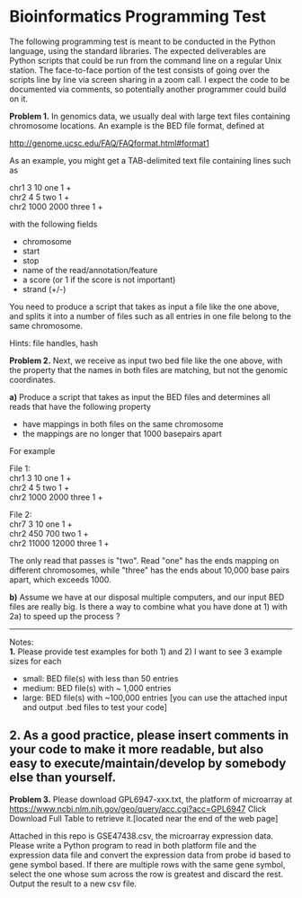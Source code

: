 # Bioinformatics Programming Test 

The following programming test is meant to be conducted in the Python language, using the standard libraries. The expected deliverables are Python scripts that could be run from the command line on a regular Unix station. The face-to-face portion of the test consists of going over the scripts line by line via screen sharing in a zoom call. I expect the code to be documented via comments, so potentially another programmer could build on it. 

**Problem 1.** In genomics data, we usually deal with large text files containing chromosome
locations. An example is the BED file format, defined at

http://genome.ucsc.edu/FAQ/FAQformat.html#format1

As an example, you might get a TAB-delimited text file containing lines such as

chr1    3   10  one 1   + \
chr2    4   5   two 1   + \
chr2    1000    2000    three   1   + 


with the following fields
* chromosome
* start
* stop
* name of the read/annotation/feature
* a score (or 1 if the score is not important)
* strand (+/-)

You need to produce a script that takes as input a file like the one above, and splits it into
a number of files such as all entries in one file belong to the same chromosome.

Hints: file handles, hash

**Problem 2.** Next, we receive as input two bed file like the one above,
with the property that the names in both files are matching,
but not the genomic coordinates.

**a)** Produce a script that takes as input the BED files and determines
all reads that have the following property
* have mappings in both files on the same chromosome
* the mappings are no longer that 1000 basepairs apart

For example

File 1: \
chr1    3   10  one 1   + \
chr2    4   5   two 1   + \
chr2    1000    2000    three   1   +  

File 2: \
chr7    3   10  one 1   + \
chr2    450   700   two 1   + \
chr2    11000    12000    three   1   + 

The only read that passes is "two". Read "one" has the ends mapping on different chromosomes,
while "three" has the ends about 10,000 base pairs apart, which exceeds 1000.

**b)** Assume we have at our disposal multiple computers, and our input BED files are really big.
Is there a way to combine what you have done at 1) with 2a) to speed up the process ?

------
Notes:\
**1.** Please provide test examples for both 1) and 2) I want to see 3 example sizes for each 

* small: BED file(s) with less than 50 entries
* medium: BED file(s) with ~ 1,000 entries
* large: BED file(s) with ~100,000 entries
[you can use the attached input and output .bed files to test your code]

**2.** As a good practice, please insert comments in your code to make it
more readable, but also easy to execute/maintain/develop by somebody else than
yourself.
-----

**Problem 3.** Please download GPL6947-xxx.txt, the platform of microarray at
https://www.ncbi.nlm.nih.gov/geo/query/acc.cgi?acc=GPL6947
Click Download Full Table to retrieve it.[located near the end of the web page]

Attached in this repo is GSE47438.csv, the microarray expression data. Please write a Python program to read in both platform file and the expression data file and convert the expression data from probe id based to gene symbol based. If there are multiple rows with the same gene symbol, select the one whose sum across the row is greatest and discard the rest.  Output the result to a new csv file.
